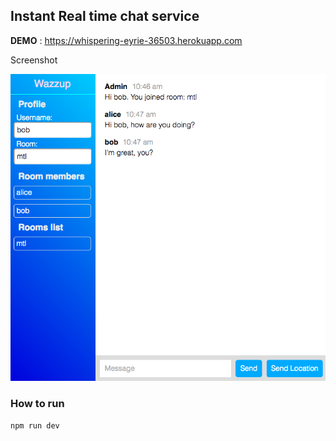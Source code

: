 ## Instant Real time chat service

**DEMO** : https://whispering-eyrie-36503.herokuapp.com

Screenshot

![screenshot](scr.png)

### How to run

```
npm run dev
```
